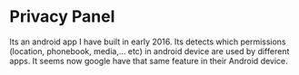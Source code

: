 # Privacy Panel

Its an android app I have built in early 2016. Its detects which permissions (location, phonebook, media,... etc) in android device are used by different apps. It seems now google have that same feature in their Android device.

